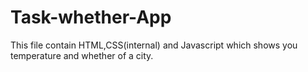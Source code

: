 # Task-whether-App
This file contain HTML,CSS(internal) and Javascript which shows you temperature and whether of a city.

